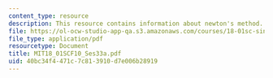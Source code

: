 ```yaml
---
content_type: resource
description: This resource contains information about newton's method.
file: https://ol-ocw-studio-app-qa.s3.amazonaws.com/courses/18-01sc-single-variable-calculus-fall-2010/40bc34f4471c7c813910d7e006b28919_MIT18_01SCF10_Ses33a.pdf
file_type: application/pdf
resourcetype: Document
title: MIT18_01SCF10_Ses33a.pdf
uid: 40bc34f4-471c-7c81-3910-d7e006b28919
---
```

